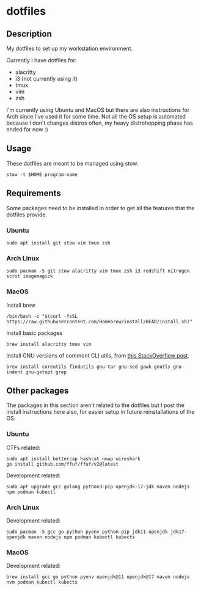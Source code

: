 # dotfiles

## Description

My dotfiles to set up my workstation environment.

Currently I have dotfiles for:
* alacritty
* i3 (not currently using it)
* tmux
* vim
* zsh

I'm currently using Ubuntu and MacOS but there are also instructions for Arch since I've used it for some time. Not all the OS setup is automated because I don't changes distros often, my heavy distrohopping phase has ended for now :)

## Usage
These dotfiles are meant to be managed using stow.
```
stow -t $HOME program-name
```

## Requirements
Some packages need to be installed in order to get all the features that the dotfiles provide.

### Ubuntu
```
sudo apt install git stow vim tmux zsh
```

### Arch Linux
```
sudo pacman -S git stow alacritty vim tmux zsh i3 redshift nitrogen scrot imagemagick
```

### MacOS
Install brew
```
/bin/bash -c "$(curl -fsSL https://raw.githubusercontent.com/Homebrew/install/HEAD/install.sh)"
```
Install basic packages
```
brew install alacritty tmux vim
```

Install GNU versions of commont CLI utils, from [this StackOverflow post](https://apple.stackexchange.com/questions/69223/how-to-replace-mac-os-x-utilities-with-gnu-core-utilities/69332#69332).
```
brew install coreutils findutils gnu-tar gnu-sed gawk gnutls gnu-indent gnu-getopt grep
```

## Other packages
The packages in this section aren't related to the dotfiles but I post the install instructions here also, for easier setup in future reinstallations of the OS.

### Ubuntu
CTFs related:
```
sudo apt install bettercap hashcat nmap wireshark
go install github.com/ffuf/ffuf/v2@latest
```
Development related:
```
sudo apt upgrade gcc golang python3-pip openjdk-17-jdk maven nodejs npm podman kubectl
```

### Arch Linux
Development related:
```
sudo pacman -S gcc go python pyenv python-pip jdk11-openjdk jdk17-openjdk maven nodejs npm podman kubectl kubectx
```

### MacOS
Development related:
```
brew install gcc go python pyenv openjdk@11 openjdk@17 maven nodejs nvm podman kubectl kubectx
```
